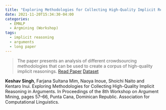 ```yaml
---
title: "Exploring Methodologies for Collecting High-Quality Implicit Reasoning in Arguments"
date: 2021-11-20T15:34:30-04:00
categories:
  - EMNLP
  - Argmining (Workshop)
tags:
  - implicit reasoning
  - arguments
  - long paper
---
```


> The paper presents an analysis of different crowdsourcing methodologies that can be used to create a corpus of high-quality implicit reasonings. 
[Read Paper][link-to-paper] [Dataset][data]

__Keshav Singh__, Farjana Sultana Mim, Naoya Inoue, Shoichi Naito and Kentaro Inui. Exploring Methodologies for Collecting High-Quality Implicit Reasoning in Arguments. In Proceedings of the 8th Workshop on Argument Mining, pages 57–66, Punta Cana, Dominican Republic. Association for Computational Linguistics.

[data]: https://github.com/cl-tohoku/ukw-warrants
[link-to-paper]: https://aclanthology.org/2021.argmining-1.6/